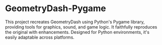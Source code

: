 # GeometryDash-Pygame
This project recreates GeometryDash using Python's Pygame library, providing tools for graphics, sound, and game logic. It faithfully reproduces the original with enhancements. Designed for Python environments, it's easily adaptable across platforms.
